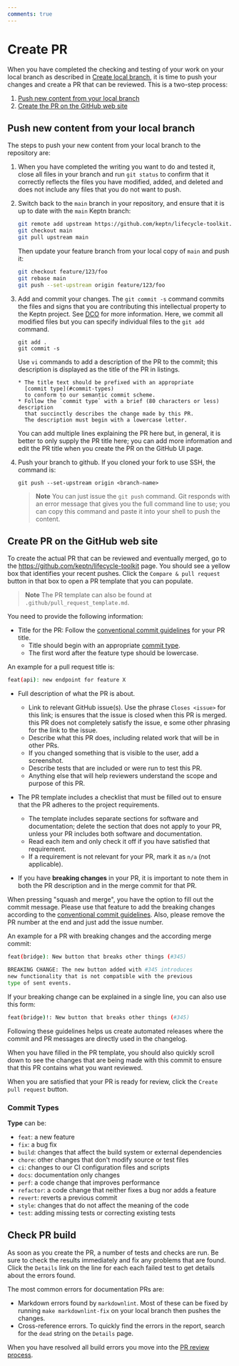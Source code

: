 ```yaml
---
comments: true
---
```


# Create PR

When you have completed the checking and testing of your work
on your local branch as described in
[Create local branch](./branch-create.md),
it is time to push your changes and create a PR that can be reviewed.
This is a two-step process:

1. [Push new content from your local branch](#push-new-content-from-your-local-branch)
1. [Create the PR on the GitHub web site](#create-pr-on-the-github-web-site)

## Push new content from your local branch

The steps to push your new content from your local branch
to the repository are:

1. When you have completed the writing you want to do and tested it,
   close all files in your branch and run `git status` to confirm
   that it correctly reflects the files you have modified, added, and deleted
   and does not include any files that you do not want to push.

1. Switch back to the `main` branch in your repository,
   and ensure that it is up to date
   with the `main` Keptn branch:

   ```bash
   git remote add upstream https://github.com/keptn/lifecycle-toolkit.git
   git checkout main
   git pull upstream main
   ```

   Then update your feature branch from your local copy of `main` and push it:

   ```bash
   git checkout feature/123/foo
   git rebase main
   git push --set-upstream origin feature/123/foo
   ```

1. Add and commit your changes.
   The `git commit -s` command commits the files
   and signs that you are contributing this intellectual property
   to the Keptn project.
   See [DCO](../dco.md) for more information.
   Here, we commit all modified files but you can specify individual files
   to the `git add` command.

   ```console
   git add .
   git commit -s
   ```

     Use `vi` commands to add a description of the PR to the commit;
     this description is displayed as the title of the PR in listings.

       * The title text should be prefixed with an appropriate
         [commit type](#commit-types)
         to conform to our semantic commit scheme.
       * Follow the `commit type` with a brief (80 characters or less) description
         that succinctly describes the change made by this PR.
         The description must begin with a lowercase letter.

     You can add multiple lines explaining the PR here but, in general,
     it is better to only supply the PR title here;
     you can add more information and edit the PR title
     when you create the PR on the GitHub UI page.

1. Push your branch to github.
   If you cloned your fork to use SSH, the command is:

      ```console
      git push --set-upstream origin <branch-name>
      ```

      > **Note**
      You can just issue the `git push` command.
      Git responds with an error message
      that gives you the full command line to use;
      you can copy this command and paste it into your shell to push the content.

## Create PR on the GitHub web site

To create the actual PR that can be reviewed
and eventually merged, go to the
<https://github.com/keptn/lifecycle-toolkit> page.
You should see a yellow box that identifies your recent pushes.
Click the `Compare & pull request` button in that box
to open a PR template that you can populate.

> **Note**
> The PR template can also be found at `.github/pull_request_template.md`.

You need to provide the following information:

* Title for the PR:
  Follow the
  [conventional commit guidelines](https://www.conventionalcommits.org/en/v1.0.0/)
  for your PR title.
    * Title should begin with an appropriate
      [commit type](#commit-types).
    * The first word after the feature type should be lowercase.

An example for a pull request title is:

```bash
feat(api): new endpoint for feature X
```

* Full description of what the PR is about.

    * Link to relevant GitHub issue(s).
      Use the phrase `Closes <issue>` for this link;
      is ensures that the issue is closed when this PR is merged.
      this PR does not completely satisfy the issue,
      e some other phrasing for the link to the issue.
    * Describe what this PR does,
      including related work that will be in other PRs.
    * If you changed something that is visible to the user,
      add a screenshot.
    * Describe tests that are included or were run to test this PR.
    * Anything else that will help reviewers understand
      the scope and purpose of this PR.

* The PR template includes a checklist that must be filled out
  to ensure that the PR adheres to the project requirements.

    * The template includes separate sections for software and documentation;
      delete the section that does not apply to your PR,
      unless your PR includes both software and documentation.
    * Read each item and only check it off if you have satisfied that requirement.
    * If a requirement is not relevant for your PR, mark it as `n/a` (not applicable).

* If you have **breaking changes** in your PR,
  it is important to note them in both the PR description
  and in the merge commit for that PR.

When pressing "squash and merge",
you have the option to fill out the commit message.
Please use that feature to add the breaking changes according to the
[conventional commit guidelines](https://www.conventionalcommits.org/en/v1.0.0/).
Also, please remove the PR number at the end and just add the issue number.

An example for a PR with breaking changes and the according merge commit:

```bash
feat(bridge): New button that breaks other things (#345) 

BREAKING CHANGE: The new button added with #345 introduces
new functionality that is not compatible with the previous
type of sent events.
```

If your breaking change can be explained in a single line,
you can also use this form:

```bash
feat(bridge)!: New button that breaks other things (#345)
```

Following these guidelines helps us create automated releases
where the commit and PR messages are directly used in the changelog.

When you have filled in the PR template,
you should also quickly scroll down to see the changes
that are being made with this commit
to ensure that this PR contains what you want reviewed.

When you are satisfied that your PR is ready for review,
click the `Create pull request` button.

### Commit Types

**Type** can be:

* `feat`: a new feature
* `fix`: a bug fix
* `build`: changes that affect the build system or external dependencies
* `chore`: other changes that don't modify source or test files
* `ci`: changes to our CI configuration files and scripts
* `docs`: documentation only changes
* `perf`: a code change that improves performance
* `refactor`: a code change that neither fixes a bug nor adds a feature
* `revert`: reverts a previous commit
* `style`: changes that do not affect the meaning of the code
* `test`: adding missing tests or correcting existing tests

## Check PR build

As soon as you create the PR,
a number of tests and checks are run.
Be sure to check the results immediately
and fix any problems that are found.
Click the `Details` link on the line for each each failed test
to get details about the errors found.

The most common errors for documentation PRs are:

* Markdown errors found by `markdownlint`.
  Most of these can be fixed
  by running `make markdownlint-fix` on your local branch
  then pushes the changes.
* Cross-reference errors.
  To quickly find the errors in the report,
  search for the `dead` string on the `Details` page.

When you have resolved all build errors
you move into the
[PR review process](./review.md).
